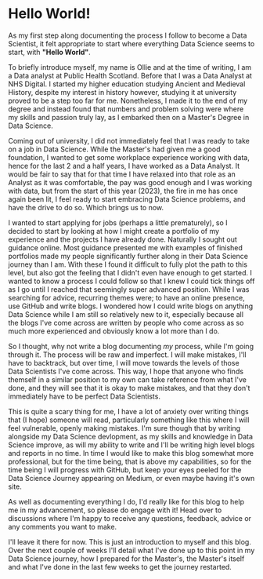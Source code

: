 # Hello World!

As my first step along documenting the process I follow to become a Data Scientist, it felt appropriate to start where everything Data Science seems to start, with **"Hello World"**.

To briefly introduce myself, my name is Ollie and at the time of writing, I am a Data analyst at Public Health Scotland. Before that I was a Data Analyst at NHS Digital. I started my higher education studying Ancient and Medieval History, despite my interest in history however, studying it at university proved to be a step too far for me. Nonetheless, I made it to the end of my degree and instead found that numbers and problem solving were where my skills and passion truly lay, as I embarked then on a Master's Degree in Data Science. 

Coming out of university, I did not immediately feel that I was ready to take on a job in Data Science. While the Master's had given me a good foundation, I wanted to get some workplace experience working with data, hence for the last 2 and a half years, I have worked as a Data Analyst. It would be fair to say that for that time I have relaxed into that role as an Analyst as it was comfortable, the pay was  good enough and I was working with data, but from the start of this year (2023), the fire in me has once again been lit, I feel ready to start embracing Data Science problems, and have the drive to do so. Which brings us to now.

I wanted to start applying for jobs (perhaps a little prematurely), so I decided to start by looking at how I might create a portfolio of my experience and the projects I have already done. Naturally I sought out guidance online. Most guidance presented me with examples of finished portfolios made my people significantly further along in their Data Science journey than I am. With these I found it difficult to fully plot the path to this level, but also got the feeling that I didn't even have enough to get started. I wanted to know a process I could follow so that I knew I could tick things off as I go until I reached that seemingly super advanced position. While I was searching for advice, recurring themes were; to have an online presence, use GitHub and write blogs. I wondered how I could write blogs on anything Data Science while I am still so relatively new to it, especially because all the blogs I've come across are written by people who come across as so much more experienced and obviously know a lot more than I do.

So I thought, why not write a blog documenting *my* process, while I'm going through it. The process will be raw and imperfect. I will make mistakes, I'll have to backtrack, but over time, I will move towards the levels of those Data Scientists I've come across. This way, I hope that anyone who finds themself in a similar position to my own can take reference from what I've done, and they will see that it is okay to make mistakes, and that they don't immediately have to be perfect Data Scientists.

This is quite a scary thing for me, I have a lot of anxiety over writing things that (I hope) someone will read, particularly something like this where I will feel vulnerable, openly making mistakes. I'm sure though that by writing alongside my Data Science devlopment, as my skills and knowledge in Data Science improve, as will my ability to write and I'll be writing high level blogs and reports in no time. In time I would like to make this blog somewhat more professional, but for the time being, that is above my capabilities, so for the time being I will progress with GitHub, but keep your eyes peeled for the Data Science Journey appearing on Medium, or even maybe having it's own site.

As well as documenting everything I do, I'd really like for this blog to help me in my advancement, so please do engage with it! Head over to discussions where I'm happy to receive any questions, feedback, advice or any comments you want to make.

I'll leave it there for now. This is just an introduction to myself and this blog. Over the next couple of weeks I'll detail what I've done up to this point in my Data Science journey, how I prepared for the Master's, the Master's itself and what I've done in the last few weeks to get the journey restarted. 
